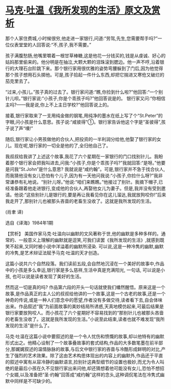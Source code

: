 # [马克·吐温《我所发现的生活》原文及赏析](https://www.vrrw.net/wx/15517.html)

那个人家住费城,小时候很穷,他走进一家银行,问道:“劳驾,先生,您需要帮手吗?”一位仪表堂堂的人回答说:“不,孩子,我不需要。”

孩子满腹愁肠,他嘴里嚼着一根甘草棒糖,这是他花一分钱买的,钱是从虔诚、好心的姑妈那里偷来的。他分明是在抽泣,大颗大颗的泪珠滚到腮边。他一声不哼,沿着银行的大理石台阶跳下来。那个银行家用很优雅的姿势弯腰躲到了门后,因为他觉得那个孩子想用石头掷他。可是,孩子拾起一件什么东西,却把它揣进又寒伧又破烂的茄克里去了。

“过来,小孩儿。”孩子真的过去了。银行家问道:“瞧,你捡到什么啦?”他回答:“一个别针儿呗。”银行家说:“小孩子,你是个乖孩子吗?”他回答说是的。 银行家又问:“你相信主吗?——我是说,你上不上主日学校?”他回答说上的。

接着,银行家取来了一支用纯金做的钢笔,用纯净的墨水在纸上写了个“St.Peter”的字眼,问小孩是什么意思。孩子说:“咸彼得”①。银行家告诉他这个字是“圣彼得”,孩子说了声“噢!”

随后,银行家让小男孩做他的合伙人,把投资的一半利润分给他,他娶了银行家的女儿。现在呢,银行家的一切全是他的了,全归他自己了。

我叔叔给我讲了上述这个故事,我花了六个星期在一家银行的门口找别针儿。我盼着那个银行家会把我叫进去,问我:“小孩子,你是个乖孩子吗?”我就回答:“是呀。”他要是问我“St.John”是什么意思? 我就说是“咸约翰”。可是,银行家并不急于找合伙人,而我猜他没有女儿恐怕有个儿子,因为有一天他问我说:“小孩子,你捡什么呀?”我非常谦恭有礼地说。“别针儿呀。”他说:“咱们来瞧瞧。”他接过了别针。我摘下帽子,已经准备跟着他走进银行,变成他的合伙人,再娶他女儿为妻子。但是,我并没有受到邀请。他说:“这些别针儿是银行的,要是再让我看见你在这儿溜达,我就放狗咬你!”后来我走开了,那别针儿也被那头吝啬的老畜生没收了。这就是我所发现的生活。

(肖聿 译)

选自《译海》1984年1期



【赏析】 美国作家马克·吐温向以幽默的文风著称于世,他的幽默是多种多样的。通常的、一般意义上理解的幽默就是逗笑,可我们读罢《我所发现的生活》,就感到既笑不起来,又同时被小说中洋溢着的幽默所浸染. 可以说,这是一种冷隽的幽默,幽默的冷隽,是艺术辩证法赋予马克·吐温的天才创造。

这篇小说共六个自然段落。我们读前五段,会自然地沉浸在一个美好的故事中,作品中的小孩是多么幸运,银行家是多么慈祥,生活中真是充满阳光, 一句话, 可以说是小孩, 也可以说是读者发现了美好的生活。

然而这一切是真的吗? 作品第六段的开头一句话就使我们幡然醒悟。原来这是一个故事,是作品真正的主人公的叔叔给他讲的一个故事,这是一个古老的故事,还是一个神奇的传说,或是一种人们意念中的愿望,作者没有多做交待,读者看下去,自会体味出来。作品叙述“我”为前面故事的美妙结局所诱惑,天真地模仿起来,可最后结果是银行家要放狗咬人。而小孩花了六个星期好不容易找到的“那别针儿也被那头吝啬的老畜生没收了。这就是我所发现的生活。”小说至此结束,读者也就不难发现“我所发现的生活”是什么了。

马克·吐温在这篇小说中要叙述的是一个令人忧伤和愤慨的故事,却以他特有的幽默形式出之。他精心设制了一个故事叠故事的套式结构,作品的大多数笔墨在前半部分,那娓娓叙述的温情脉脉的故事,与后文中银行家的吝啬与冷酷形成鲜明的对比,产生了强烈的艺术效果。除了这由艺术构思体现出的内容上的幽默外,作品还于平直的叙述中寓有从容冷静的幽默语言,捡别针这典型细节的设置也极妙,而尤为令人叫绝的是最后小孩在久不见银行家出来问他,却还猜想着他可能没有女儿,恐怕不想招个女婿,以及准备把“圣·约翰”回答成“咸约翰”这样的念头,这种调侃笔法在冷隽式幽默中同样是不可缺少的。

